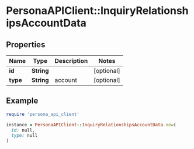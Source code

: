 # PersonaAPIClient::InquiryRelationshipsAccountData

## Properties

| Name | Type | Description | Notes |
| ---- | ---- | ----------- | ----- |
| **id** | **String** |  | [optional] |
| **type** | **String** | account | [optional] |

## Example

```ruby
require 'persona_api_client'

instance = PersonaAPIClient::InquiryRelationshipsAccountData.new(
  id: null,
  type: null
)
```

